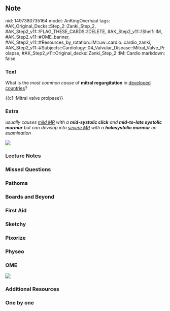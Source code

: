 ## Note
nid: 1497380735164
model: AnKingOverhaul
tags: #AK_Original_Decks::Step_2::Zanki_Step_2, #AK_Step2_v11::!FLAG_THESE_CARDS::!DELETE, #AK_Step2_v11::!Shelf::IM, #AK_Step2_v11::#OME_banner, #AK_Step2_v11::#Resources_by_rotation::IM::uw::cardio::cardio_zanki, #AK_Step2_v11::#Subjects::Cardiology::04_Valvular_Disease::Mitral_Valve_Prolapse, #AK_Step2_v11::Original_decks::Zanki_Step_2::IM::Cardio
markdown: false

### Text
What is the <i>most common</i> <i>cause</i> of <b>mitral
regurgitation</b> in <u>developed countries</u>?
<div>
  {{c1::Mitral valve prolpase}}
</div>

### Extra
<i>usually causes <u>mild MR</u> with a <b>mid-systolic click</b>
and <b>mid-to-late systolic murmur</b> but can develop into
<u>severe MR</u> with a <b>holosystolic murmur</b> on
examination</i>
<div>
  <i><img src="swag.png"></i>
</div>

### Lecture Notes


### Missed Questions


### Pathoma


### Boards and Beyond


### First Aid


### Sketchy


### Pixorize


### Physeo


### OME
<div class="ome-widget">
  <a href="https://onlinemeded.org?ref=anki"><img src=
  "_OME_AnkiFlashcards_General_3.png"></a>
</div>

### Additional Resources


### One by one

